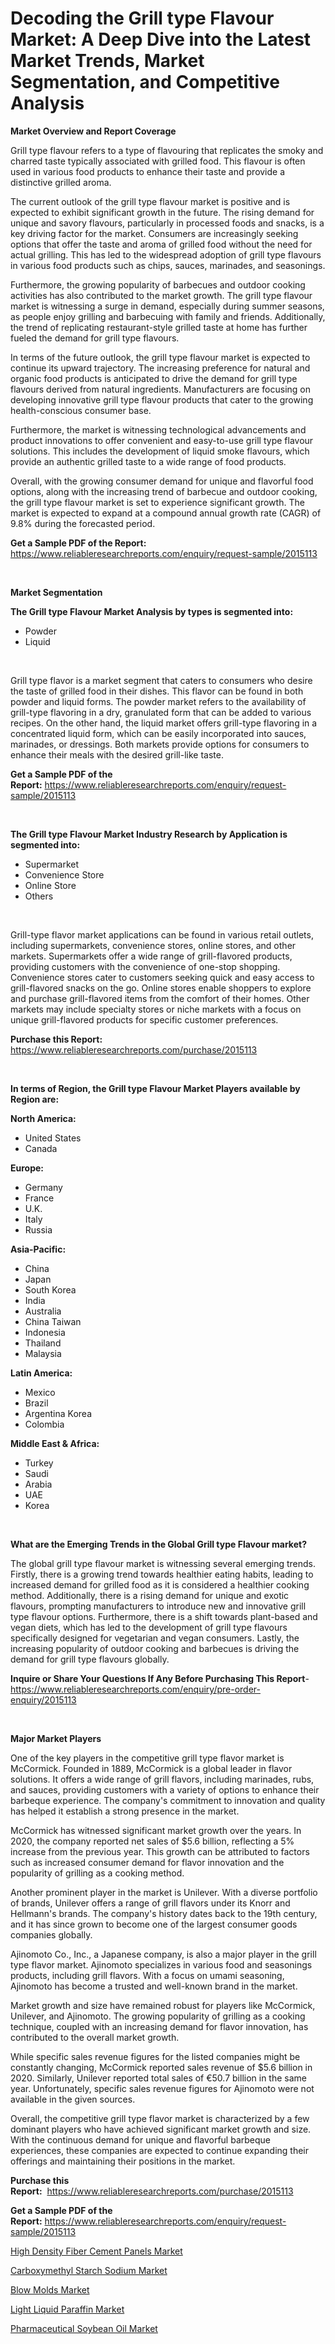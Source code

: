 <p><h1>Decoding the Grill type Flavour Market: A Deep Dive into the Latest Market Trends, Market Segmentation, and Competitive Analysis</h1></p><p><strong>Market Overview and Report Coverage</strong></p>
<p><p>Grill type flavour refers to a type of flavouring that replicates the smoky and charred taste typically associated with grilled food. This flavour is often used in various food products to enhance their taste and provide a distinctive grilled aroma.</p><p>The current outlook of the grill type flavour market is positive and is expected to exhibit significant growth in the future. The rising demand for unique and savory flavours, particularly in processed foods and snacks, is a key driving factor for the market. Consumers are increasingly seeking options that offer the taste and aroma of grilled food without the need for actual grilling. This has led to the widespread adoption of grill type flavours in various food products such as chips, sauces, marinades, and seasonings.</p><p>Furthermore, the growing popularity of barbecues and outdoor cooking activities has also contributed to the market growth. The grill type flavour market is witnessing a surge in demand, especially during summer seasons, as people enjoy grilling and barbecuing with family and friends. Additionally, the trend of replicating restaurant-style grilled taste at home has further fueled the demand for grill type flavours.</p><p>In terms of the future outlook, the grill type flavour market is expected to continue its upward trajectory. The increasing preference for natural and organic food products is anticipated to drive the demand for grill type flavours derived from natural ingredients. Manufacturers are focusing on developing innovative grill type flavour products that cater to the growing health-conscious consumer base.</p><p>Furthermore, the market is witnessing technological advancements and product innovations to offer convenient and easy-to-use grill type flavour solutions. This includes the development of liquid smoke flavours, which provide an authentic grilled taste to a wide range of food products.</p><p>Overall, with the growing consumer demand for unique and flavorful food options, along with the increasing trend of barbecue and outdoor cooking, the grill type flavour market is set to experience significant growth. The market is expected to expand at a compound annual growth rate (CAGR) of 9.8% during the forecasted period.</p></p>
<p><strong>Get a Sample PDF of the Report:</strong> <a href="https://www.reliableresearchreports.com/enquiry/request-sample/2015113">https://www.reliableresearchreports.com/enquiry/request-sample/2015113</a></p>
<p>&nbsp;</p>
<p><strong>Market Segmentation</strong></p>
<p><strong>The Grill type Flavour Market Analysis by types is segmented into:</strong></p>
<p><ul><li>Powder</li><li>Liquid</li></ul></p>
<p>&nbsp;</p>
<p><p>Grill type flavor is a market segment that caters to consumers who desire the taste of grilled food in their dishes. This flavor can be found in both powder and liquid forms. The powder market refers to the availability of grill-type flavoring in a dry, granulated form that can be added to various recipes. On the other hand, the liquid market offers grill-type flavoring in a concentrated liquid form, which can be easily incorporated into sauces, marinades, or dressings. Both markets provide options for consumers to enhance their meals with the desired grill-like taste.</p></p>
<p><strong>Get a Sample PDF of the Report:</strong>&nbsp;<a href="https://www.reliableresearchreports.com/enquiry/request-sample/2015113">https://www.reliableresearchreports.com/enquiry/request-sample/2015113</a></p>
<p>&nbsp;</p>
<p><strong>The Grill type Flavour Market Industry Research by Application is segmented into:</strong></p>
<p><ul><li>Supermarket</li><li>Convenience Store</li><li>Online Store</li><li>Others</li></ul></p>
<p>&nbsp;</p>
<p><p>Grill-type flavor market applications can be found in various retail outlets, including supermarkets, convenience stores, online stores, and other markets. Supermarkets offer a wide range of grill-flavored products, providing customers with the convenience of one-stop shopping. Convenience stores cater to customers seeking quick and easy access to grill-flavored snacks on the go. Online stores enable shoppers to explore and purchase grill-flavored items from the comfort of their homes. Other markets may include specialty stores or niche markets with a focus on unique grill-flavored products for specific customer preferences.</p></p>
<p><strong>Purchase this Report:</strong>&nbsp; <a href="https://www.reliableresearchreports.com/purchase/2015113">https://www.reliableresearchreports.com/purchase/2015113</a></p>
<p>&nbsp;</p>
<p><strong>In terms of Region, the Grill type Flavour Market Players available by Region are:</strong></p>
<p>
    <p> <strong> North America: </strong>
        <ul>
            <li>United States</li>
            <li>Canada</li>
        </ul>
        </p> 
    <p> <strong> Europe: </strong>
        <ul>
            <li>Germany</li>
            <li>France</li>
            <li>U.K.</li>
            <li>Italy</li>
            <li>Russia</li>
        </ul>
        </p> 
    <p> <strong> Asia-Pacific: </strong>
        <ul>
            <li>China</li>
            <li>Japan</li>
            <li>South Korea</li>
            <li>India</li>
            <li>Australia</li>
            <li>China Taiwan</li>
            <li>Indonesia</li>
            <li>Thailand</li>
            <li>Malaysia</li>
        </ul>
        </p> 
    <p> <strong> Latin America: </strong>
        <ul>
            <li>Mexico</li>
            <li>Brazil</li>
            <li>Argentina Korea</li>
            <li>Colombia</li>
        </ul>
        </p> 
    <p> <strong> Middle East & Africa: </strong>
        <ul>
            <li>Turkey</li>
            <li>Saudi</li>
            <li>Arabia</li>
            <li>UAE</li>
            <li>Korea</li>
        </ul>
    </p>
    </p>
<p>&nbsp;</p>
<p><strong>What are the Emerging Trends in the Global Grill type Flavour market?</strong></p>
<p><p>The global grill type flavour market is witnessing several emerging trends. Firstly, there is a growing trend towards healthier eating habits, leading to increased demand for grilled food as it is considered a healthier cooking method. Additionally, there is a rising demand for unique and exotic flavours, prompting manufacturers to introduce new and innovative grill type flavour options. Furthermore, there is a shift towards plant-based and vegan diets, which has led to the development of grill type flavours specifically designed for vegetarian and vegan consumers. Lastly, the increasing popularity of outdoor cooking and barbecues is driving the demand for grill type flavours globally.</p></p>
<p><strong>Inquire or Share Your Questions If Any Before Purchasing This Report</strong>- <a href="https://www.reliableresearchreports.com/enquiry/pre-order-enquiry/2015113">https://www.reliableresearchreports.com/enquiry/pre-order-enquiry/2015113</a></p>
<p>&nbsp;</p>
<p><strong>Major Market Players</strong></p>
<p><p>One of the key players in the competitive grill type flavor market is McCormick. Founded in 1889, McCormick is a global leader in flavor solutions. It offers a wide range of grill flavors, including marinades, rubs, and sauces, providing customers with a variety of options to enhance their barbeque experience. The company's commitment to innovation and quality has helped it establish a strong presence in the market.</p><p>McCormick has witnessed significant market growth over the years. In 2020, the company reported net sales of $5.6 billion, reflecting a 5% increase from the previous year. This growth can be attributed to factors such as increased consumer demand for flavor innovation and the popularity of grilling as a cooking method.</p><p>Another prominent player in the market is Unilever. With a diverse portfolio of brands, Unilever offers a range of grill flavors under its Knorr and Hellmann's brands. The company's history dates back to the 19th century, and it has since grown to become one of the largest consumer goods companies globally.</p><p>Ajinomoto Co., Inc., a Japanese company, is also a major player in the grill type flavor market. Ajinomoto specializes in various food and seasonings products, including grill flavors. With a focus on umami seasoning, Ajinomoto has become a trusted and well-known brand in the market.</p><p>Market growth and size have remained robust for players like McCormick, Unilever, and Ajinomoto. The growing popularity of grilling as a cooking technique, coupled with an increasing demand for flavor innovation, has contributed to the overall market growth.</p><p>While specific sales revenue figures for the listed companies might be constantly changing, McCormick reported sales revenue of $5.6 billion in 2020. Similarly, Unilever reported total sales of €50.7 billion in the same year. Unfortunately, specific sales revenue figures for Ajinomoto were not available in the given sources.</p><p>Overall, the competitive grill type flavor market is characterized by a few dominant players who have achieved significant market growth and size. With the continuous demand for unique and flavorful barbeque experiences, these companies are expected to continue expanding their offerings and maintaining their positions in the market.</p></p>
<p><strong>Purchase this Report:</strong>&nbsp;&nbsp;<a href="https://www.reliableresearchreports.com/purchase/2015113">https://www.reliableresearchreports.com/purchase/2015113</a></p>
<p></p>
<p><strong>Get a Sample PDF of the Report:</strong>&nbsp;<a href="https://www.reliableresearchreports.com/enquiry/request-sample/2015113">https://www.reliableresearchreports.com/enquiry/request-sample/2015113</a></p>
<p><p><a href="https://medium.com/@lowellgreen2023/analyzing-high-density-fiber-cement-panels-market-global-industry-perspective-and-forecast-2023-1bd1b21e804a">High Density Fiber Cement Panels Market</a></p><p><a href="https://medium.com/@tracylarson12/carboxymethyl-starch-sodium-market-trends-and-market-analysis-forecasted-for-period-2023-2030-b07f42093b06">Carboxymethyl Starch Sodium Market</a></p><p><a href="https://medium.com/@madelynyost/blow-molds-market-analysis-and-sze-forecasted-for-period-from-2023-to-2030-96b28b5c4c4d">Blow Molds Market</a></p><p><a href="https://medium.com/@tommiefadel2023/light-liquid-paraffin-market-competitive-analysis-market-trends-and-forecast-to-2030-83f98f326f03">Light Liquid Paraffin Market</a></p><p><a href="https://medium.com/@unamorgan6655/decoding-pharmaceutical-soybean-oil-market-metrics-market-share-trends-and-growth-patterns-5fc9dffaa034">Pharmaceutical Soybean Oil Market</a></p></p>